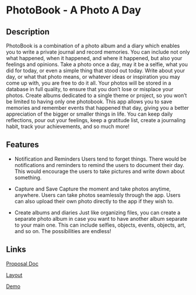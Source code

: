 # PhotoBook - A Photo A Day

## Description

PhotoBook is a combination of a photo album and a diary which enables you to write a private journal and record memories. You can include not only what happened, when it happened, and where it happened, but also your feelings and opinions. Take a photo once a day, may it be a selfie, what you did for today, or even a simple thing that stood out today. Write about your day, or what that photo means, or whatever ideas or inspiration you may come up with, you are free to do it all.
Your photos will be stored in a database in full quality, to ensure that you don’t lose or misplace your photos. Create albums dedicated to a single theme or project, so you won’t be limited to having only one photobook. This app allows you to save memories and remember events that happened that day, giving you a better appreciation of the bigger or smaller things in life. You can keep daily reflections, pour out your feelings, keep a gratitude list, create a journaling habit, track your achievements, and so much more!

## Features

-   Notification and Reminders
    Users tend to forget things. There would be notifications and reminders to remind the users to document their day. This would encourage the users to take pictures and write down about something.

-   Capture and Save
    Capture the moment and take photos anytime, anywhere. Users can take photos seamlessly through the app. Users can also upload their own photo directly to the app if they wish to.

-   Create albums and diaries
    Just like organizing files, you can create a separate photo album in case you want to have another album separate to your main one. This can include selfies, objects, events, objects, art, and so on. The possibilities are endless!

## Links
[Proposal Doc](https://docs.google.com/document/d/1Ccd0hbStn2Qnw0V0jQfJdLRXDoMGGX1PpoOnOZQml1Q/edit)

[Layout](https://docs.google.com/document/d/1UmCbw5D7vcrR6VSxnYZEzhLTVoW2sC0BuDagBp9SH3g/edit)

[Demo](https://drive.google.com/drive/u/2/folders/1gNcaBpYJCCSg5g3uJWkKYDrTDGp95YL_)
